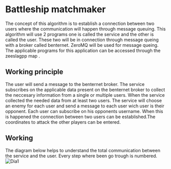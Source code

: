 # Battleship matchmaker
The concept of this algorithm is to establish a connection between two users where the communication will happen through message queuing. 
This algorithm will use 2 programs one is called the service and the other is called the user. These two will be in connection through message queing with a broker called benternet.
ZeroMQ will be used for message queing. The applicable programs for this application can be accessed through the zeeslagpp map .

## Working principle
The user will send a message to the benternet broker. The service subscribes on the applicable data present on the benternet broker to collect the neccesary information from a single or multiple users.
When the service collected the needed data from at least two users. The service will choose an enemy for each user and send a message to each user wich user is their opponent. Each user can subscribe on his opponents username. When this is happened the connection between two users can be established.The coordinates to attack the other players can be entered.

## Working
The diagram below helps to understand the total communication between the service and the user. Every step where been go trough is numbered. 
![Dia1](https://user-images.githubusercontent.com/73300420/120564856-1ec7e300-c40c-11eb-9036-b50558a8aa8f.JPG)



